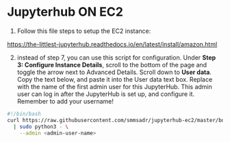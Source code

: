 # Jupyterhub ON EC2

1. Follow this file steps to setup the EC2 instance:

https://the-littlest-jupyterhub.readthedocs.io/en/latest/install/amazon.html

2. instead of step 7, you can use this script for configuration. Under **Step 3: Configure Instance Details**, scroll to the bottom of the page and toggle the arrow next to Advanced Details. Scroll down to **User data**. Copy the text below, and paste it into the User data text box. Replace <admin-user-name> with the name of the first admin user for this JupyterHub. This admin user can log in after the JupyterHub is set up, and configure it. Remember to add your username!
  
```bash
#!/bin/bash
curl https://raw.githubusercontent.com/smmsadr/jupyterhub-ec2/master/bootstrap.py \
  | sudo python3 - \
    --admin <admin-user-name>
```

